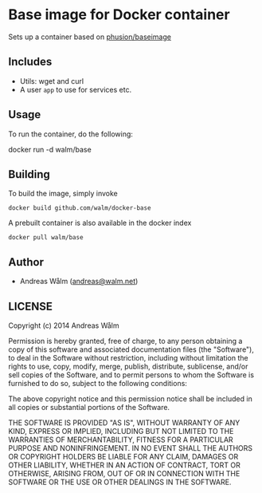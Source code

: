 # Base image for Docker container

Sets up a container based on [phusion/baseimage](https://github.com/phusion/baseimage-docker)

## Includes

  * Utils: wget and curl
  * A user `app` to use for services etc.

## Usage

To run the container, do the following:

  docker run -d walm/base

## Building

To build the image, simply invoke

    docker build github.com/walm/docker-base

A prebuilt container is also available in the docker index

    docker pull walm/base

## Author

  * Andreas Wålm (<andreas@walm.net>)

## LICENSE

Copyright (c) 2014 Andreas Wålm

Permission is hereby granted, free of charge, to any person obtaining a copy
of this software and associated documentation files (the "Software"), to deal
in the Software without restriction, including without limitation the rights
to use, copy, modify, merge, publish, distribute, sublicense, and/or sell
copies of the Software, and to permit persons to whom the Software is
furnished to do so, subject to the following conditions:

The above copyright notice and this permission notice shall be included in
all copies or substantial portions of the Software.

THE SOFTWARE IS PROVIDED "AS IS", WITHOUT WARRANTY OF ANY KIND, EXPRESS OR
IMPLIED, INCLUDING BUT NOT LIMITED TO THE WARRANTIES OF MERCHANTABILITY,
FITNESS FOR A PARTICULAR PURPOSE AND NONINFRINGEMENT. IN NO EVENT SHALL THE
AUTHORS OR COPYRIGHT HOLDERS BE LIABLE FOR ANY CLAIM, DAMAGES OR OTHER
LIABILITY, WHETHER IN AN ACTION OF CONTRACT, TORT OR OTHERWISE, ARISING FROM,
OUT OF OR IN CONNECTION WITH THE SOFTWARE OR THE USE OR OTHER DEALINGS IN
THE SOFTWARE.
